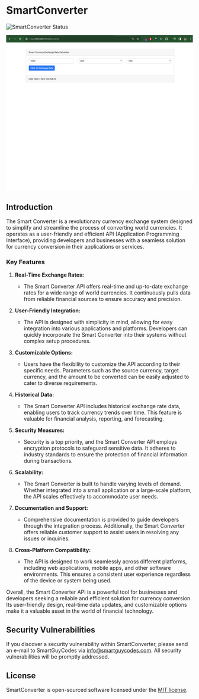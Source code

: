 # SmartConverter

![SmartConverter Status](https://github.com/SmartGuyCodes/smart_converter/actions/workflows/SmartConverter.yaml/badge.svg)

![Smart Currency Converter](currency.png)

## Introduction

The Smart Converter is a revolutionary currency exchange system designed to simplify and streamline the process of converting world currencies. It operates as a user-friendly and efficient API (Application Programming Interface), providing developers and businesses with a seamless solution for currency conversion in their applications or services.

### Key Features

1. **Real-Time Exchange Rates:**
   - The Smart Converter API offers real-time and up-to-date exchange rates for a wide range of world currencies. It continuously pulls data from reliable financial sources to ensure accuracy and precision.

2. **User-Friendly Integration:**
   - The API is designed with simplicity in mind, allowing for easy integration into various applications and platforms. Developers can quickly incorporate the Smart Converter into their systems without complex setup procedures.

3. **Customizable Options:**
   - Users have the flexibility to customize the API according to their specific needs. Parameters such as the source currency, target currency, and the amount to be converted can be easily adjusted to cater to diverse requirements.

4. **Historical Data:**
   - The Smart Converter API includes historical exchange rate data, enabling users to track currency trends over time. This feature is valuable for financial analysis, reporting, and forecasting.

5. **Security Measures:**
   - Security is a top priority, and the Smart Converter API employs encryption protocols to safeguard sensitive data. It adheres to industry standards to ensure the protection of financial information during transactions.

6. **Scalability:**
   - The Smart Converter is built to handle varying levels of demand. Whether integrated into a small application or a large-scale platform, the API scales effectively to accommodate user needs.

7. **Documentation and Support:**
   - Comprehensive documentation is provided to guide developers through the integration process. Additionally, the Smart Converter offers reliable customer support to assist users in resolving any issues or inquiries.

8. **Cross-Platform Compatibility:**
   - The API is designed to work seamlessly across different platforms, including web applications, mobile apps, and other software environments. This ensures a consistent user experience regardless of the device or system being used.

Overall, the Smart Converter API is a powerful tool for businesses and developers seeking a reliable and efficient solution for currency conversion. Its user-friendly design, real-time data updates, and customizable options make it a valuable asset in the world of financial technology.

## Security Vulnerabilities

If you discover a security vulnerability within SmartConverter, please send an e-mail to SmartGuyCodes via [info@smartguycodes.com](mailto:info@smartguycodes.com). All security vulnerabilities will be promptly addressed.

## License

SmartConverter is open-sourced software licensed under the [MIT license](https://opensource.org/licenses/MIT).
